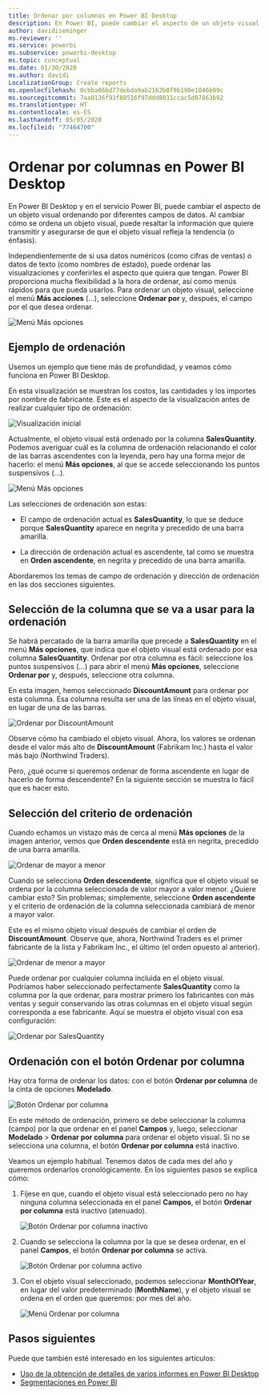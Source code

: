 ```yaml
---
title: Ordenar por columnas en Power BI Desktop
description: En Power BI, puede cambiar el aspecto de un objeto visual ordenando por diferentes campos de datos.
author: davidiseminger
ms.reviewer: ''
ms.service: powerbi
ms.subservice: powerbi-desktop
ms.topic: conceptual
ms.date: 01/30/2020
ms.author: davidi
LocalizationGroup: Create reports
ms.openlocfilehash: 0cbba86bd77debda9ab2162b8f9b190e1846b99c
ms.sourcegitcommit: 7aa0136f93f88516f97ddd8031ccac5d07863b92
ms.translationtype: HT
ms.contentlocale: es-ES
ms.lasthandoff: 05/05/2020
ms.locfileid: "77464700"
---
```

# <a name="sort-by-column-in-power-bi-desktop"></a>Ordenar por columnas en Power BI Desktop
En Power BI Desktop y en el servicio Power BI, puede cambiar el aspecto de un objeto visual ordenando por diferentes campos de datos. Al cambiar cómo se ordena un objeto visual, puede resaltar la información que quiere transmitir y asegurarse de que el objeto visual refleja la tendencia (o énfasis).

Independientemente de si usa datos numéricos (como cifras de ventas) o datos de texto (como nombres de estado), puede ordenar las visualizaciones y conferirles el aspecto que quiera que tengan. Power BI proporciona mucha flexibilidad a la hora de ordenar, así como menús rápidos para que pueda usarlos. Para ordenar un objeto visual, seleccione el menú **Más acciones** (...), seleccione **Ordenar por** y, después, el campo por el que desea ordenar.

![Menú Más opciones](media/desktop-sort-by-column/sortbycolumn_2.png)

## <a name="sorting-example"></a>Ejemplo de ordenación
Usemos un ejemplo que tiene más de profundidad, y veamos cómo funciona en Power BI Desktop.

En esta visualización se muestran los costos, las cantidades y los importes por nombre de fabricante. Este es el aspecto de la visualización antes de realizar cualquier tipo de ordenación:

![Visualización inicial](media/desktop-sort-by-column/sortbycolumn_1.png)

Actualmente, el objeto visual está ordenado por la columna **SalesQuantity**. Podemos averiguar cuál es la columna de ordenación relacionando el color de las barras ascendentes con la leyenda, pero hay una forma mejor de hacerlo: el menú **Más opciones**, al que se accede seleccionando los puntos suspensivos (...).

![Menú Más opciones](media/desktop-sort-by-column/sortbycolumn_2.png)

Las selecciones de ordenación son estas:

* El campo de ordenación actual es **SalesQuantity**, lo que se deduce porque **SalesQuantity** aparece en negrita y precedido de una barra amarilla. 

* La dirección de ordenación actual es ascendente, tal como se muestra en **Orden ascendente**, en negrita y precedido de una barra amarilla.

Abordaremos los temas de campo de ordenación y dirección de ordenación en las dos secciones siguientes.

## <a name="select-which-column-to-use-for-sorting"></a>Selección de la columna que se va a usar para la ordenación
Se habrá percatado de la barra amarilla que precede a **SalesQuantity** en el menú **Más opciones**, que indica que el objeto visual está ordenado por esa columna **SalesQuantity**. Ordenar por otra columna es fácil: seleccione los puntos suspensivos (...) para abrir el menú **Más opciones**, seleccione **Ordenar por** y, después, seleccione otra columna.

En esta imagen, hemos seleccionado **DiscountAmount** para ordenar por esta columna. Esa columna resulta ser una de las líneas en el objeto visual, en lugar de una de las barras. 

![Ordenar por DiscountAmount](media/desktop-sort-by-column/sortbycolumn_3.png)

Observe cómo ha cambiado el objeto visual. Ahora, los valores se ordenan desde el valor más alto de **DiscountAmount** (Fabrikam Inc.) hasta el valor más bajo (Northwind Traders). 

Pero, ¿qué ocurre si queremos ordenar de forma ascendente en lugar de hacerlo de forma descendente? En la siguiente sección se muestra lo fácil que es hacer esto.

## <a name="select-the-sort-order"></a>Selección del criterio de ordenación
Cuando echamos un vistazo más de cerca al menú **Más opciones** de la imagen anterior, vemos que **Orden descendente** está en negrita, precedido de una barra amarilla.

![Ordenar de mayor a menor](media/desktop-sort-by-column/sortbycolumn_4.png)

Cuando se selecciona **Orden descendente**, significa que el objeto visual se ordena por la columna seleccionada de valor mayor a valor menor. ¿Quiere cambiar esto? Sin problemas; simplemente, seleccione **Orden ascendente** y el criterio de ordenación de la columna seleccionada cambiará de menor a mayor valor.

Este es el mismo objeto visual después de cambiar el orden de **DiscountAmount**. Observe que, ahora, Northwind Traders es el primer fabricante de la lista y Fabrikam Inc., el último (el orden opuesto al anterior).

![Ordenar de menor a mayor](media/desktop-sort-by-column/sortbycolumn_5.png)

Puede ordenar por cualquier columna incluida en el objeto visual. Podríamos haber seleccionado perfectamente **SalesQuantity** como la columna por la que ordenar, para mostrar primero los fabricantes con más ventas y seguir conservando las otras columnas en el objeto visual según corresponda a ese fabricante. Aquí se muestra el objeto visual con esa configuración:

![Ordenar por SalesQuantity](media/desktop-sort-by-column/sortbycolumn_6.png)

## <a name="sort-using-the-sort-by-column-button"></a>Ordenación con el botón Ordenar por columna
Hay otra forma de ordenar los datos: con el botón **Ordenar por columna** de la cinta de opciones **Modelado**.

![Botón Ordenar por columna](media/desktop-sort-by-column/sortbycolumn_8.png)

En este método de ordenación, primero se debe seleccionar la columna (campo) por la que ordenar en el panel **Campos** y, luego, seleccionar **Modelado** > **Ordenar por columna** para ordenar el objeto visual. Si no se selecciona una columna, el botón **Ordenar por columna** está inactivo.

Veamos un ejemplo habitual. Tenemos datos de cada mes del año y queremos ordenarlos cronológicamente. En los siguientes pasos se explica cómo:

1. Fíjese en que, cuando el objeto visual está seleccionado pero no hay ninguna columna seleccionada en el panel **Campos**, el botón **Ordenar por columna** está inactivo (atenuado).
   
   ![Botón Ordenar por columna inactivo](media/desktop-sort-by-column/sortbycolumn_9.png)

2. Cuando se selecciona la columna por la que se desea ordenar, en el panel **Campos**, el botón **Ordenar por columna** se activa.
   
   ![Botón Ordenar por columna activo](media/desktop-sort-by-column/sortbycolumn_10.png)
3. Con el objeto visual seleccionado, podemos seleccionar **MonthOfYear**, en lugar del valor predeterminado (**MonthName**), y el objeto visual se ordena en el orden que queremos: por mes del año.
   
   ![Menú Ordenar por columna](media/desktop-sort-by-column/sortbycolumn_11.png)


<!---
This functionality is no longer active. Jan 2020

## Getting back to default column for sorting
You can sort by any column you'd like, but there may be times when you want the visual to return to its default sorting column. No problem. For a visual that has a sort column selected, open the **More options** menu and select that column again, and the visualization returns to its default sort column.

For example, here's our previous chart:

![Initial visualization](media/desktop-sort-by-column/sortbycolumn_6.png)

When we go back to the menu and select **SalesQuantity** again, the visual defaults to being ordered alphabetically by **Manufacturer**, as shown in the following image.

![Default sort order](media/desktop-sort-by-column/sortbycolumn_7.png)

With so many options for sorting your visuals, creating just the chart or image you want is easy.
--->

## <a name="next-steps"></a>Pasos siguientes

Puede que también esté interesado en los siguientes artículos:

* [Uso de la obtención de detalles de varios informes en Power BI Desktop](desktop-cross-report-drill-through.md)
* [Segmentaciones en Power BI](visuals/power-bi-visualization-slicers.md)

